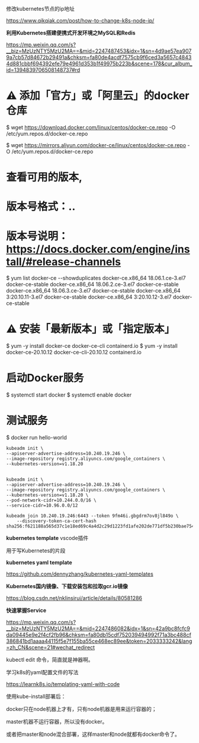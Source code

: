 修改kubernetes节点的ip地址

https://www.qikqiak.com/post/how-to-change-k8s-node-ip/



**利用Kubernetes搭建便携式开发环境之MySQL和Redis**

https://mp.weixin.qq.com/s?__biz=MzUzNTY5MzU2MA==&mid=2247487453&idx=1&sn=4d9ae57ea9079a7cb57d84672b29491a&chksm=fa80de4acdf7575cb9f6ced3a5657c48434d881cbbf694392efe79e4961d353b1f49975b223b&scene=178&cur_album_id=1394839706508148737#rd



# ⚠️ 添加「官方」或「阿里云」的docker仓库
$ wget https://download.docker.com/linux/centos/docker-ce.repo -O /etc/yum.repos.d/docker-ce.repo

$ wget https://mirrors.aliyun.com/docker-ce/linux/centos/docker-ce.repo -O /etc/yum.repos.d/docker-ce.repo



# 查看可用的版本,

# 版本号格式：<year>.<month>.<N>

# 版本号说明：https://docs.docker.com/engine/install/#release-channels

$ yum list docker-ce --showduplicates
  docker-ce.x86_64    	18.06.1.ce-3.el7		docker-ce-stable
  docker-ce.x86_64    	18.06.2.ce-3.el7     	docker-ce-stable
  docker-ce.x86_64    	18.06.3.ce-3.el7     	docker-ce-stable
  docker-ce.x86_64    	3:20.10.11-3.el7     	docker-ce-stable
  docker-ce.x86_64    	3:20.10.12-3.el7     	docker-ce-stable

# ⚠️ 安装「最新版本」或「指定版本」
$ yum -y install docker-ce docker-ce-cli containerd.io
$ yum -y install docker-ce-20.10.12 docker-ce-cli-20.10.12 containerd.io

# 启动Docker服务
$ systemctl start docker
$ systemctl enable docker

# 测试服务
$ docker run hello-world



```shell
kubeadm init \
--apiserver-advertise-address=10.240.19.246 \
--image-repository registry.aliyuncs.com/google_containers \
--kubernetes-version=v1.18.20 


kubeadm init \
--apiserver-advertise-address=10.240.19.246 \
--image-repository registry.aliyuncs.com/google_containers \
--kubernetes-version=v1.18.20 \
--pod-network-cidr=10.244.0.0/16 \
--service-cidr=10.96.0.0/12
```



```
kubeadm join 10.240.19.246:6443 --token 9fm46i.gbgdrm7ov8jl849o \
    --discovery-token-ca-cert-hash sha256:f621188a565d37c1e18ed69c4a4d2c29d1223fd1afe202de771df5b230bae754
```



**kubernetes template** vscode插件

用于写Kubernetes的片段



**kubernetes yaml template**

https://github.com/dennyzhang/kubernetes-yaml-templates



**Kubernetes国内镜像、下载安装包和拉取gcr.io镜像**

https://blog.csdn.net/nklinsirui/article/details/80581286



**快速掌握Service**

https://mp.weixin.qq.com/s?__biz=MzUzNTY5MzU2MA==&mid=2247486082&idx=1&sn=42a9bc8fcfc9da09445e9e2f4cf2fb96&chksm=fa80db15cdf752039494992f71a3bc488cf386841bd1aaaa44115f5e7f155ba55ce468ec89ee&token=2033333242&lang=zh_CN&scene=21#wechat_redirect



kubectl edit 命令，简直就是神器啊。



学习k8s的yaml配置文件的写法

https://learnk8s.io/templating-yaml-with-code



使用kube-install部署后：

docker只在node机器上才有，只有node机器是用来运行容器的；

master机器不运行容器，所以没有docker。

或者把master和node混合部署，这样master和node就都有docker命令了。